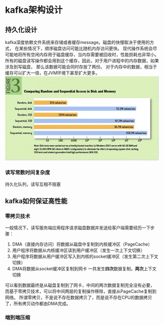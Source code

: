 # kafka架构设计
## 持久化设计
kafka深度依赖文件系统来存储或者缓存message。磁盘的快慢取决于使用的方式，
在某些情况下，顺序磁盘访问可能比随机内存访问更快。
现代操作系统会尽可能地将所有空闲内存用于磁盘缓存，当内存需要被回收时，性能损耗也非常小。
所有的磁盘读写操作都会用到这个缓存，因此，对于用户进程中的内存数据，如果涉及到写磁盘，
那么该数据可能会同时存放了两份。
对于内存中的数据，相当于缓存可以扩大一倍，在JVM环境下甚至扩大更多。
![img.png](img.png)
### 读写常数时间复杂度
持久化队列，读写互相不阻塞
## kafka如何保证高性能
### 零拷贝技术
一般情况下，读写服务端应用程序请求磁盘数据并发送给客户端需要经历一下步骤：
1. DMA（直接内存访问）将数据从磁盘中复制到内核缓冲区（PageCache）
2. 用户程序将数据从内核缓冲区读到用户缓冲区（发生一次上下文切换）
3. 用户程序将数据从用户缓冲区写入到内核的socket缓冲区（发生第二次上下文切换）
4. DMA将数据从socket缓冲区复制到网卡
一共发生**四次**数据复制，**两次**上下文切换

可以看到数据最终是从磁盘复制到了网卡，中间的两次数据复制完全没有必要，
而基于零拷贝技术，可以将中间两层的复制操作移除，直接从PageCache复制到网络。
所谓零拷贝，不是说不存在数据拷贝了，而是说不存在CPU的数据拷贝了，所有拷贝动作都由DMA完成。
### 端到端压缩
